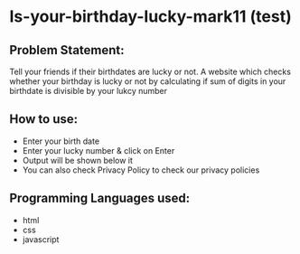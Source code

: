 # Is-your-birthday-lucky-mark11 (test)

## Problem Statement:
Tell your friends if their birthdates are lucky or not.
A website which checks whether your birthday is lucky or not by calculating if sum of digits in your birthdate is divisible by your lukcy number

## How to use:
- Enter your birth date
- Enter your lucky number & click on Enter
- Output will be shown below it
- You can also check Privacy Policy to check our privacy policies

## Programming Languages used:
- html
- css
- javascript
